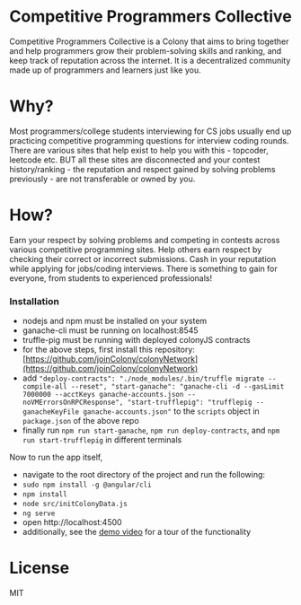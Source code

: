 # Competitive Programmers Collective

Competitive Programmers Collective is a Colony that aims to bring together and help programmers grow their problem-solving skills and ranking, and keep track of reputation across the internet. It is a decentralized community made up of programmers and learners just like you.

# Why?

Most programmers/college students interviewing for CS jobs usually end up practicing competitive programming questions for interview coding rounds. There are various sites that help exist to help you with this - topcoder, leetcode etc. BUT all these sites are disconnected and your contest history/ranking - the reputation and respect gained by solving problems previously - are not transferable or owned by you.

# How? 

Earn your respect by solving problems and competing in contests across various competitive programming sites. Help others earn respect by checking their correct or incorrect submissions. Cash in your reputation while applying for jobs/coding interviews. There is something to gain for everyone, from students to experienced professionals!

### Installation
- nodejs and npm must be installed on your system
- ganache-cli must be running on localhost:8545
- truffle-pig must be running with deployed colonyJS contracts
- for the above steps, first install this repository: [https://github.com/joinColony/colonyNetwork](https://github.com/joinColony/colonyNetwork)
- add ```"deploy-contracts": "./node_modules/.bin/truffle migrate --compile-all --reset",
    "start-ganache": "ganache-cli -d --gasLimit 7000000 --acctKeys ganache-accounts.json --noVMErrorsOnRPCResponse",
    "start-trufflepig": "trufflepig --ganacheKeyFile ganache-accounts.json"```
    to the `scripts` object in `package.json` of the above repo
- finally run `npm run start-ganache`, `npm run deploy-contracts`, and `npm run start-trufflepig` in different terminals

Now to run the app itself,
- navigate to the root directory of the project and run the following:
- `sudo npm install -g @angular/cli`
- `npm install`
- `node src/initColonyData.js`
- `ng serve`
- open http://localhost:4500
- additionally, see the [demo video](https://www.youtube.com/watch?v=o0ULFONjPlI) for a tour of the functionality

# License
MIT
